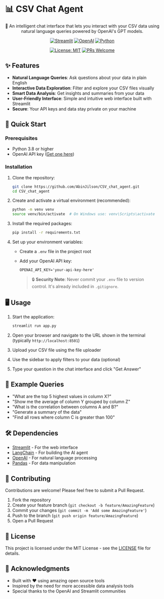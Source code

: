 # 📊 CSV Chat Agent

<div align="center">
  <p>🤖 An intelligent chat interface that lets you interact with your CSV data using natural language queries powered by OpenAI's GPT models.</p>
  
  [![Streamlit](https://img.shields.io/badge/Streamlit-FF4B4B?style=for-the-badge&logo=Streamlit&logoColor=white)](https://streamlit.io/)
  [![OpenAI](https://img.shields.io/badge/OpenAI-412991?style=for-the-badge&logo=openai&logoColor=white)](https://openai.com/)
  [![Python](https://img.shields.io/badge/Python-3776AB?style=for-the-badge&logo=python&logoColor=white)](https://www.python.org/)
  
  [![License: MIT](https://img.shields.io/badge/License-MIT-yellow.svg)](https://opensource.org/licenses/MIT)
  [![PRs Welcome](https://img.shields.io/badge/PRs-welcome-brightgreen.svg?style=flat-square)](http://makeapullrequest.com)
</div>

## ✨ Features

- **Natural Language Queries**: Ask questions about your data in plain English
- **Interactive Data Exploration**: Filter and explore your CSV files visually
- **Smart Data Analysis**: Get insights and summaries from your data
- **User-Friendly Interface**: Simple and intuitive web interface built with Streamlit
- **Secure**: Your API keys and data stay private on your machine

## 🚀 Quick Start

### Prerequisites

- Python 3.8 or higher
- OpenAI API key ([Get one here](https://platform.openai.com/api-keys))

### Installation

1. Clone the repository:
   ```bash
   git clone https://github.com/AbinJilson/CSV_chat_agent.git
   cd CSV_chat_agent
   ```

2. Create and activate a virtual environment (recommended):
   ```bash
   python -m venv venv
   source venv/bin/activate  # On Windows use: venv\Scripts\activate
   ```

3. Install the required packages:
   ```bash
   pip install -r requirements.txt
   ```

4. Set up your environment variables:
   - Create a `.env` file in the project root
   - Add your OpenAI API key:
     ```
     OPENAI_API_KEY='your-api-key-here'
     ```
     
     > 🔒 **Security Note**: Never commit your `.env` file to version control. It's already included in `.gitignore`.

## 🖥️ Usage

1. Start the application:
   ```bash
   streamlit run app.py
   ```

2. Open your browser and navigate to the URL shown in the terminal (typically `http://localhost:8501`)

3. Upload your CSV file using the file uploader

4. Use the sidebar to apply filters to your data (optional)

5. Type your question in the chat interface and click "Get Answer"

## 📝 Example Queries

- "What are the top 5 highest values in column X?"
- "Show me the average of column Y grouped by column Z"
- "What is the correlation between columns A and B?"
- "Generate a summary of the data"
- "Find all rows where column C is greater than 100"

## 🛠️ Dependencies

- [Streamlit](https://streamlit.io/) - For the web interface
- [LangChain](https://python.langchain.com/) - For building the AI agent
- [OpenAI](https://openai.com/) - For natural language processing
- [Pandas](https://pandas.pydata.org/) - For data manipulation

## 🤝 Contributing

Contributions are welcome! Please feel free to submit a Pull Request.

1. Fork the repository
2. Create your feature branch (`git checkout -b feature/AmazingFeature`)
3. Commit your changes (`git commit -m 'Add some AmazingFeature'`)
4. Push to the branch (`git push origin feature/AmazingFeature`)
5. Open a Pull Request

## 📄 License

This project is licensed under the MIT License - see the [LICENSE](LICENSE) file for details.

## 🙏 Acknowledgments

- Built with ❤️ using amazing open source tools
- Inspired by the need for more accessible data analysis tools
- Special thanks to the OpenAI and Streamlit communities
